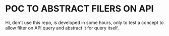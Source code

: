 # POC TO ABSTRACT FILERS ON API 

Hi, don't use this repo, is developed in some hours, only to test a concept
to allow filter on API query and abstract it for query itself.

